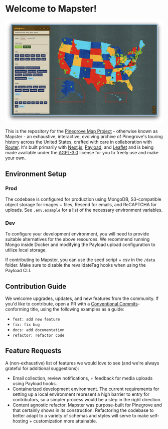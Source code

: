# Welcome to Mapster!

![Mapster screenshot](/public/SCREENSHOT.png)

This is the repository for the [Pinegrove Map Project](https://mapster.pinegroveband.com) - otherwise known as Mapster - an exhaustive, interactive, evolving archive of Pinegrove's touring history across the United States, crafted with care in collaboration with [Router](https://router.is/). It's built primarily with [Next.js](https://github.com/vercel/next.js), [Payload](https://github.com/payloadcms/payload), and [Leaflet](https://github.com/Leaflet/Leaflet) and is being made available under the [AGPL-3.0](https://www.gnu.org/licenses/agpl-3.0.en.html) license for you to freely use and make your own.

## Environment Setup
### Prod

The codebase is configured for production using MongoDB, S3-compatible object storage for images + files, Resend for emails, and ReCAPTCHA for uploads. See `.env.example` for a list of the necessary environment variables.

### Dev

To configure your development environment, you will need to provide suitable alternatives for the above resources. We recommend running Mongo inside Docker and modifying the Payload upload configuration to utilize local storage.

If contributing to Mapster, you can use the seed script + csv in the `/data` folder. Make sure to disable the revalidateTag hooks when using the Payload CLI.

## Contribution Guide

We welcome upgrades, updates, and new features from the community. If you'd like to contribute, open a PR with a [Conventional Commits](https://www.conventionalcommits.org/en/v1.0.0/)-conforming title, using the following examples as a guide:

- `feat: add new feature`
- `fix: fix bug`
- `docs: add documentation`
- `refactor: refactor code`

## Feature Requests 

A (non-exhaustive) list of features we would love to see (and we're always grateful for additional suggestions):

- Email collection, review notifications, + feedback for media uploads using Payload hooks.
- Containerized development environment. The current requirements for setting up a local environment represent a high barrier to entry for contributors, so a simpler process would be a step in the right direction. 
- Content agnostic refactor. Mapster was purpose-built for Pinegrove and that certainly shows in its construction. Refactoring the codebase to better adapt to a variety of schemas and styles will serve to make self-hosting + customization more attainable.

